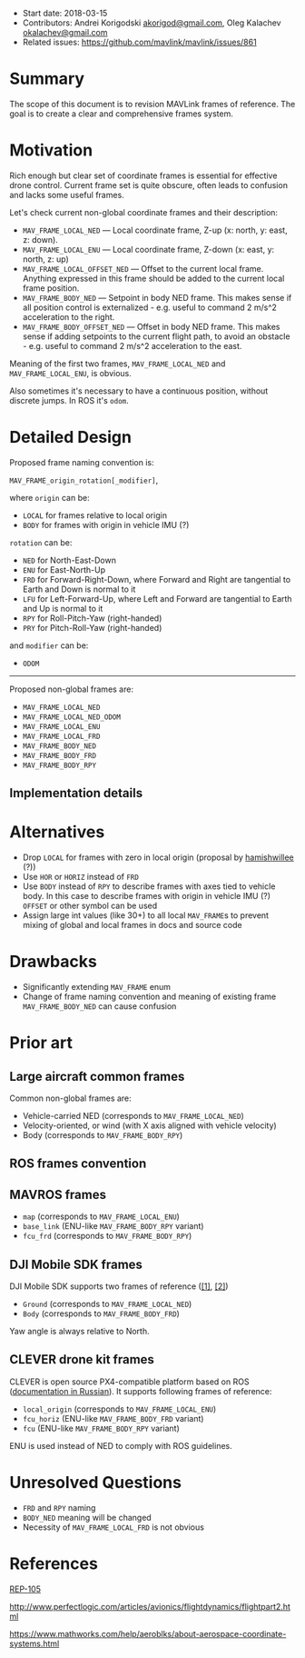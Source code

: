 * Start date: 2018-03-15
* Contributors: Andrei Korigodski <akorigod@gmail.com>, Oleg Kalachev <okalachev@gmail.com>
* Related issues: https://github.com/mavlink/mavlink/issues/861

# Summary

The scope of this document is to revision MAVLink frames of reference. The goal is to create a clear and comprehensive frames system.

# Motivation

Rich enough but clear set of coordinate frames is essential for effective drone control. Current frame set is quite obscure, often leads to confusion and lacks some useful frames.

Let's check current non-global coordinate frames and their description:

* `MAV_FRAME_LOCAL_NED` — Local coordinate frame, Z-up (x: north, y: east, z: down).
* `MAV_FRAME_LOCAL_ENU` — Local coordinate frame, Z-down (x: east, y: north, z: up)
* `MAV_FRAME_LOCAL_OFFSET_NED` — Offset to the current local frame. Anything expressed in this frame should be added to the current local frame position.
* `MAV_FRAME_BODY_NED` — Setpoint in body NED frame. This makes sense if all position control is externalized - e.g. useful to command 2 m/s^2 acceleration to the right.
* `MAV_FRAME_BODY_OFFSET_NED` — Offset in body NED frame. This makes sense if adding setpoints to the current flight path, to avoid an obstacle - e.g. useful to command 2 m/s^2 acceleration to the east.

Meaning of the first two frames, `MAV_FRAME_LOCAL_NED` and `MAV_FRAME_LOCAL_ENU`, is obvious.

Also sometimes it's necessary to have a continuous position, without discrete jumps. In ROS it's `odom`.

# Detailed Design

Proposed frame naming convention is:

`MAV_FRAME_origin_rotation[_modifier]`,

where `origin` can be:

* `LOCAL` for frames relative to local origin
* `BODY` for frames with origin in vehicle IMU (?)

`rotation` can be:

* `NED` for North-East-Down
* `ENU` for East-North-Up
* `FRD` for Forward-Right-Down, where Forward and Right are tangential to Earth and Down is normal to it
* `LFU` for Left-Forward-Up, where Left and Forward are tangential to Earth and Up is normal to it
* `RPY` for Roll-Pitch-Yaw (right-handed)
* `PRY` for Pitch-Roll-Yaw (right-handed)

and `modifier` can be:

* `ODOM`

__________________________________________________________

Proposed non-global frames are:

* `MAV_FRAME_LOCAL_NED`
* `MAV_FRAME_LOCAL_NED_ODOM`
* `MAV_FRAME_LOCAL_ENU`
* `MAV_FRAME_LOCAL_FRD`
* `MAV_FRAME_BODY_NED`
* `MAV_FRAME_BODY_FRD`
* `MAV_FRAME_BODY_RPY`

## Implementation details

# Alternatives

* Drop `LOCAL` for frames with zero in local origin (proposal by [hamishwillee](https://github.com/hamishwillee) (?))
* Use `HOR` or `HORIZ` instead of `FRD`
* Use `BODY` instead of `RPY` to describe frames with axes tied to vehicle body. In this case to describe frames with origin in vehicle IMU (?) `OFFSET` or other symbol can be used
* Assign large int values (like 30+) to all local `MAV_FRAME`s to prevent mixing of global and local frames in docs and source code

# Drawbacks

* Significantly extending `MAV_FRAME` enum
* Change of frame naming convention and meaning of existing frame `MAV_FRAME_BODY_NED` can cause confusion

# Prior art

## Large aircraft common frames

Common non-global frames are:

* Vehicle-carried NED (corresponds to `MAV_FRAME_LOCAL_NED`)
* Velocity-oriented, or wind (with X axis aligned with vehicle velocity)
* Body (corresponds to `MAV_FRAME_BODY_RPY`)

## ROS frames convention

## MAVROS frames

* `map` (corresponds to `MAV_FRAME_LOCAL_ENU`)
* `base_link` (ENU-like `MAV_FRAME_BODY_RPY` variant)
* `fcu_frd` (corresponds to `MAV_FRAME_BODY_RPY`)

## DJI Mobile SDK frames

DJI Mobile SDK supports two frames of reference ([[1]](https://developer.dji.com/mobile-sdk/documentation/introduction/flightController_concepts.html#coordinate-systems), [[2]](https://developer.dji.com/mobile-sdk/documentation/introduction/component-guide-flightController.html))

* `Ground` (corresponds to `MAV_FRAME_LOCAL_NED`)
* `Body` (corresponds to `MAV_FRAME_BODY_FRD`)

Yaw angle is always relative to North.

## CLEVER drone kit frames

CLEVER is open source PX4-compatible platform based on ROS ([documentation in Russian](https://copterexpress.gitbooks.io/clever/content/docs/frames.html)). It supports following frames of reference:

* `local_origin` (corresponds to `MAV_FRAME_LOCAL_ENU`)
* `fcu_horiz` (ENU-like `MAV_FRAME_BODY_FRD` variant)
* `fcu` (ENU-like `MAV_FRAME_BODY_RPY` variant)

ENU is used instead of NED to comply with ROS guidelines.

# Unresolved Questions

* `FRD` and `RPY` naming
* `BODY_NED` meaning will be changed
* Necessity of `MAV_FRAME_LOCAL_FRD` is not obvious

# References

[REP-105](http://www.ros.org/reps/rep-0105.html)

http://www.perfectlogic.com/articles/avionics/flightdynamics/flightpart2.html

https://www.mathworks.com/help/aeroblks/about-aerospace-coordinate-systems.html
